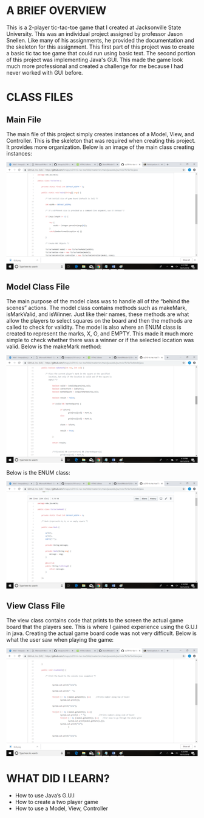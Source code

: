 <!DOCTYPE html>
<html>
  

<body>


 <h1>A BRIEF OVERVIEW</h1>
 
<p>
This is a 2-player tic-tac-toe game that I created at Jacksonville State University. This was an individual project assigned by professor
Jason Snellen. Like many of his assignments, he provided the documentation and the skeleton for this assignment. This first part of this 
project was to create a basic tic tac toe game that could run using basic text. The second portion of this project was implementing Java's
GUI. This made the game look much more professional and created a challenge for me because I had never worked with GUI before.
</p>

<h1>CLASS FILES</h1>
 
<h2>Main File</h2>
		
<p>
The main file of this project simply creates instances of a Model, View, and Controller. This is the skeleton that was required when creating this project. It provides more organization. Below is an image of the main class creating instances:
</p>	
			 
<p><img src="Main.png " alt="Main"> </p>

<h2>Model Class File</h2>

<p>
The main purpose of the model class was to handle all of the “behind the scenes” actions. The model class contains methods such as makeMark, isMarkValid, and isWinner. Just like their names, these methods are what allow the players to select squares on the board and then the methods are called to check for validity. The model is also where an ENUM class is created to represent the marks, X, O, and EMPTY. This made it much more simple to check whether there was a winner or if the selected location was valid.
Below is the makeMark method:
</p>

<p><img src="makeMark.png" alt="mark"> </p>

<p>
Below is the ENUM class:
</p>


<p><img src="ENUM.png" alt="CSV to JSON"> </p>



<h2>View Class File</h2>

<p>
The view class contains code that prints to the screen the actual game board that the players see. This is where I gained experience using the G.U.I in java. Creating the actual game board code was not very difficult. Below is what the user saw when playing the game:
</p>

<p><img src="View.png" alt="View"> </p>







		
<h1>WHAT DID I LEARN?</h1>
<p>
	<ul>
		<li>How to use Java’s G.U.I</li>
		<li> How to create a two player game </li>
		<li>How to use a Model, View, Controller</li>
		
			
</p>
	
 
 
 
 
</body>
  

  </html>


